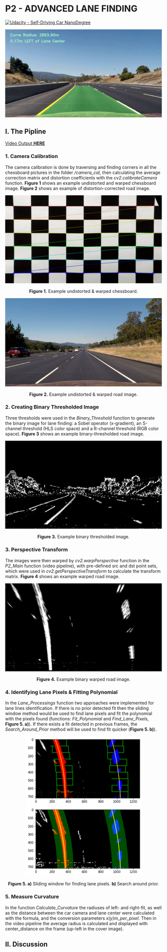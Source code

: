 # **P2 - ADVANCED LANE FINDING** 

[![Udacity - Self-Driving Car NanoDegree](https://s3.amazonaws.com/udacity-sdc/github/shield-carnd.svg)](http://www.udacity.com/drive)

![alt text](https://github.com/MatKal/SDND-PROJECTS/blob/main/P2/COVER.png)

## I. The Pipline
[Video Output **HERE**](https://github.com/MatKal/SDND-PROJECTS/blob/main/P2/ALF_Output.mp4)
### 1. Camera Calibration
 
The camera calibration is done by traversing and finding corners in all the chessboard pictures in the folder */camera_cal*, then calculating the average correction matrix and distortion coefficients with the *cv2.calibrateCamera* function. **Figure 1** shows an example undistorted and warped chessboard image. **Figure 2** shows an example of distortion-corrected road image. 

![alt text](https://github.com/MatKal/SDND-PROJECTS/blob/main/P2/output/warped_chessboard.jpg)
<p align="center">
  <b>Figure 1.</b> Example undistorted & warped chessboard. 
</p>

![alt text](https://github.com/MatKal/SDND-PROJECTS/blob/main/P2/output/undistorted_straight_lines1.jpg)
<p align="center">
  <b>Figure 2.</b> Example undistorted & warped road image. 
</p>

### 2. Creating Binary Thresholded Image
Three thresholds were used in the *Binary_Threshold* function to generate the binary image for lane finding: a Sobel operator (x-gradient), an S-channel threshold (HLS color space) and a R-channel threshold (RGB color space). **Figure 3** shows an example binary-thresholded road image.

![alt text](https://github.com/MatKal/SDND-PROJECTS/blob/main/P2/output/binary_thresholded.png)
<p align="center">
  <b>Figure 3.</b> Example binary thresholded image. 
</p>

### 3. Perspective Transform
The images were then warped by *cv2.warpPerspective* function in the *P2_Main* function (video pipeline), with pre-defined src and dst point sets, which were used in *cv2.getPerspectiveTransform* to calculate the transform matrix. **Figure 4** shows an example warped road image. 

![alt text](https://github.com/MatKal/SDND-PROJECTS/blob/main/P2/output/binary_warped.jpg)
<p align="center">
  <b>Figure 4.</b> Example binary warped road image. 
</p>

### 4. Identifying Lane Pixels & Fitting Polynomial
In the *Lane_Processings* function two approaches were implemented for lane lines identification. If there is no prior detected fit then the sliding window method would be used to find lane pixels and fit the polynomial with the pixels found (functions: *Fit_Polynomial* and *Find_Lane_Pixels*, **Figure 5. a)**). If there exists a fit detected in previous frames, the *Search_Around_Prior* method will be used to find fit quicker (**Figure 5. b)**). 

<p align="center">
 <img src="https://github.com/MatKal/SDND-PROJECTS/blob/main/P2/output/FL1.png"/)><img src="https://github.com/MatKal/SDND-PROJECTS/blob/main/P2/output/FL2.png"/>
</p>

<p align="center">
  <b>Figure 5. a)</b> Sliding window for finding lane pixels. <b>b) </b> Search around prior. 
</p>

### 5. Measure Curvature
In the function *Calculate_Curvature* the radiuses of left- and right-fit, as well as the distance between the car camera and lane center were calculated with the formula, and the conversion parameters *x(y)m_per_pixel*. Then in the video pipeline the average radius is calculated and displayed with center_distance on the frame (up-left in the cover image). 

## II. Discussion
